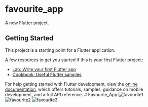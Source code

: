 # favourite_app

A new Flutter project.

## Getting Started

This project is a starting point for a Flutter application.

A few resources to get you started if this is your first Flutter project:

- [Lab: Write your first Flutter app](https://docs.flutter.dev/get-started/codelab)
- [Cookbook: Useful Flutter samples](https://docs.flutter.dev/cookbook)

For help getting started with Flutter development, view the
[online documentation](https://docs.flutter.dev/), which offers tutorials,
samples, guidance on mobile development, and a full API reference.
#   F a v o u r i t e _ A p p 
![favourite1](https://github.com/adarshkvinod/Favourite_App/assets/122589322/7dc22533-8926-4cf4-a840-97daf8195778)
![favourite2](https://github.com/adarshkvinod/Favourite_App/assets/122589322/7417cc27-35c4-4dc1-9792-c35b61e4d409)
![favourite3](https://github.com/adarshkvinod/Favourite_App/assets/122589322/3b150f82-eb7a-4044-af23-815db6b8d469)
 
 
